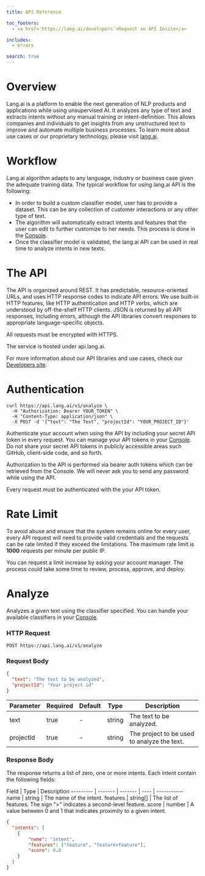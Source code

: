 ```yaml
---
title: API Reference

toc_footers:
  - <a href='https://lang.ai/developers'>Request an API Invite</a>

includes:
  - errors

search: true
---
```


# Overview

Lang.ai is a platform to enable the next generation of NLP products and applications while using unsupervised AI. It analyzes any type of text and extracts intents without any manual training or intent-definition. This allows companies and individuals to get insights from any unstructured text to improve and automate multiple business processes. To learn more about use cases or our proprietary technology, please visit [lang.ai](https://lang.ai).

# Workflow

Lang.ai algorithm adapts to any language, industry or business case given the adequate training data. The typical workflow for using lang.ai API is the following:

* In order to build a custom classifier model, user has to provide a dataset. This can be any collection of customer interactions or any other type of text.
* The algorithm will automatically extract intents and features that the user can edit to further customize to her needs. This process is done in the [Console](https://console.lang.ai).
* Once the classifier model is validated, the lang.ai API can be used in real time to analyze intents in new texts.

# The API

The API is organized around REST. It has predictable, resource-oriented URLs, and uses HTTP response codes to indicate API errors. We use built-in HTTP features, like HTTP authentication and HTTP verbs, which are understood by off-the-shelf HTTP clients. JSON is returned by all API responses, including errors, although the API libraries convert responses to appropriate language-specific objects.

All requests must be encrypted with HTTPS.

The service is hosted under api.lang.ai.

For more information about our API libraries and use cases, check our [Developers site](https://lang.ai/developers).

# Authentication

```shell
curl https://api.lang.ai/v1/analyze \
  -H "Authorization: Bearer YOUR_TOKEN" \
  -H "Content-Type: application/json" \
  -X POST -d '{"text": "The Text", "projectId": "YOUR_PROJECT_ID"}'
```

Authenticate your account when using the API by including your secret API token in every request. You can manage your API tokens in your [Console](https://console.lang.ai). Do not share your secret API tokens in publicly accessible areas such GitHub, client-side code, and so forth.

Authorization to the API is performed via bearer auth tokens which can be retrieved from the Console. We will never ask you to send any password while using the API.

Every request must be authenticated with the your API token.

# Rate Limit
To avoid abuse and ensure that the system remains online for every user, every API request will need to provide valid credentials and the requests can be rate limited if they exceed the limitations. The maximum rate limit is **1000** requests per minute per public IP.

You can request a limit increase by asking your account manager. The process could take some time to review, process, approve, and deploy.

# Analyze

Analyzes a given text using the classifier specified.
You can handle your available classifiers in your [Console](https://console.lang.ai).

### HTTP Request

`POST https://api.lang.ai/v1/analyze`

### Request Body

```json
{
  "text": "The text to be analyzed",
  "projectId": "Your project id"
}
```

Parameter | Required | Default | Type | Description
--------- | -------  | ------- | ---- | -----------
text      | true     | -       | string | The text to be analyzed.
projectId | true     | -       | string | The project to be used to analyze the text.

### Response Body

The response returns a list of zero, one or more intents. Each intent contain the following fields:

Field | Type | Description
--------- | -------  | ------- | ---- | -----------
name      | string | The name of the intent.
features | string[] | The list of features. The sign ">" indicates a second-level feature.
score | number | A value between 0 and 1 that indicates proximity to a given intent.

```json
{
  "intents": [
  	{
  		"name": "intent",
  		"features": ["feature", "feature>feature"],
 		"score": 0.8
  	}
  ]
}
```

